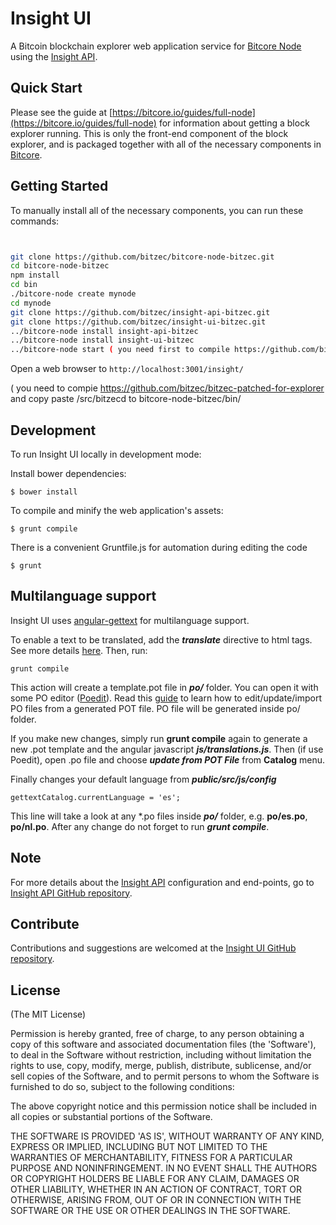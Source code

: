 # Insight UI

A Bitcoin blockchain explorer web application service for [Bitcore Node](https://github.com/bitpay/bitcore-node) using the [Insight API](https://github.com/bitzec/insight-api-bitzec).

## Quick Start

Please see the guide at [https://bitcore.io/guides/full-node](https://bitcore.io/guides/full-node) for information about getting a block explorer running. This is only the front-end component of the block explorer, and is packaged together with all of the necessary components in [Bitcore](https://github.com/bitpay/bitcore).

## Getting Started

To manually install all of the necessary components, you can run these commands:

```bash


git clone https://github.com/bitzec/bitcore-node-bitzec.git
cd bitcore-node-bitzec
npm install
cd bin
./bitcore-node create mynode
cd mynode
git clone https://github.com/bitzec/insight-api-bitzec.git
git clone https://github.com/bitzec/insight-ui-bitzec.git
../bitcore-node install insight-api-bitzec
../bitcore-node install insight-ui-bitzec
../bitcore-node start ( you need first to compile https://github.com/bitzec/bitzec-patched-for-explorer  and copy paste /src/bitzecd   to bitcore-node-bitzec/bin/ )
```

Open a web browser to `http://localhost:3001/insight/`

( you need to compie https://github.com/bitzec/bitzec-patched-for-explorer  and copy paste /src/bitzecd   to bitcore-node-bitzec/bin/
## Development

To run Insight UI locally in development mode:

Install bower dependencies:

```
$ bower install
```

To compile and minify the web application's assets:

```
$ grunt compile
```

There is a convenient Gruntfile.js for automation during editing the code

```
$ grunt
```

## Multilanguage support

Insight UI uses [angular-gettext](http://angular-gettext.rocketeer.be) for multilanguage support.

To enable a text to be translated, add the ***translate*** directive to html tags. See more details [here](http://angular-gettext.rocketeer.be/dev-guide/annotate/). Then, run:

```
grunt compile
```

This action will create a template.pot file in ***po/*** folder. You can open it with some PO editor ([Poedit](http://poedit.net)). Read this [guide](http://angular-gettext.rocketeer.be/dev-guide/translate/) to learn how to edit/update/import PO files from a generated POT file. PO file will be generated inside po/ folder.

If you make new changes, simply run **grunt compile** again to generate a new .pot template and the angular javascript ***js/translations.js***. Then (if use Poedit), open .po file and choose ***update from POT File*** from **Catalog** menu.

Finally changes your default language from ***public/src/js/config***

```
gettextCatalog.currentLanguage = 'es';
```

This line will take a look at any *.po files inside ***po/*** folder, e.g.
**po/es.po**, **po/nl.po**. After any change do not forget to run ***grunt
compile***.


## Note

For more details about the [Insight API](https://github.com/bitzec/insight-api-bitzec) configuration and end-points, go to [Insight API GitHub repository](https://github.com/bitzec/insight-api-bitzec).

## Contribute

Contributions and suggestions are welcomed at the [Insight UI GitHub repository](https://github.com/bitzec/insight-ui-bitzec).


## License
(The MIT License)

Permission is hereby granted, free of charge, to any person obtaining
a copy of this software and associated documentation files (the
'Software'), to deal in the Software without restriction, including
without limitation the rights to use, copy, modify, merge, publish,
distribute, sublicense, and/or sell copies of the Software, and to
permit persons to whom the Software is furnished to do so, subject to
the following conditions:

The above copyright notice and this permission notice shall be
included in all copies or substantial portions of the Software.

THE SOFTWARE IS PROVIDED 'AS IS', WITHOUT WARRANTY OF ANY KIND,
EXPRESS OR IMPLIED, INCLUDING BUT NOT LIMITED TO THE WARRANTIES OF
MERCHANTABILITY, FITNESS FOR A PARTICULAR PURPOSE AND NONINFRINGEMENT.
IN NO EVENT SHALL THE AUTHORS OR COPYRIGHT HOLDERS BE LIABLE FOR ANY
CLAIM, DAMAGES OR OTHER LIABILITY, WHETHER IN AN ACTION OF CONTRACT,
TORT OR OTHERWISE, ARISING FROM, OUT OF OR IN CONNECTION WITH THE
SOFTWARE OR THE USE OR OTHER DEALINGS IN THE SOFTWARE.
